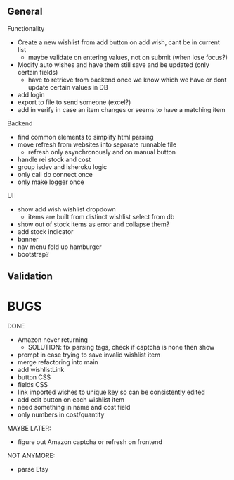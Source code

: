 General
- 

Functionality
- Create a new wishlist from add button on add wish, cant be in current list
  - maybe validate on entering values, not on submit (when lose focus?)
- Modify auto wishes and have them still save and be updated (only certain fields)
  - have to retrieve from backend once we know which we have or dont update certain values in DB
- add login
- export to file to send someone (excel?)
- add in verify in case an item changes or seems to have a matching item

Backend
- find common elements to simplify html parsing
- move refresh from websites into separate runnable file
  - refresh only asynchronously and on manual button
- handle rei stock and cost
- group isdev and isheroku logic
- only call db connect once
- only make logger once

UI
- show add wish wishlist dropdown
  - items are built from distinct wishlist select from db
- show out of stock items as error and collapse them?
- add stock indicator
- banner
- nav menu fold up hamburger
- bootstrap?

Validation
-

BUGS
========================================================================
DONE
- Amazon never returning 
  - SOLUTION: fix parsing tags, check if captcha is none then show
- prompt in case trying to save invalid wishlist item
- merge refactoring into main
- add wishlistLink
- button CSS
- fields CSS
- link imported wishes to unique key so can be consistently edited
- add edit button on each wishlist item
- need something in name and cost field
- only numbers in cost/quantity

MAYBE LATER:
- figure out Amazon captcha or refresh on frontend

NOT ANYMORE:
- parse Etsy